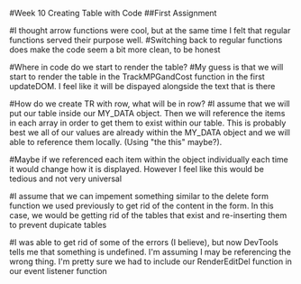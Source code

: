#Week 10 Creating Table with Code
##First Assignment

#I thought arrow functions were cool, but at the same time I felt that regular functions served their purpose well. 
#Switching back to regular functions does make the code seem a bit more clean, to be honest

#Where in code do we start to render the table? 
#My guess is that we will start to render the table in the TrackMPGandCost function in the first updateDOM. I feel like it will be dispayed alongside the text that is there

#How do we create TR with row, what will be in row?
#I assume that we will put our table inside our MY_DATA object. Then we will reference the items in each array in order to get them to exist within our table. This is probably best we all of our values are already within the MY_DATA object and we will able to reference them locally. (Using "the this" maybe?). 

#Maybe if we referenced each item within the object individually each time it would change how it is displayed. However I feel like this would be tedious and not very universal

#I assume that we can impement something similar to the delete form function we used previously to get rid of the content in the form. In this case, we would be getting rid of the tables that exist and re-inserting them to prevent dupicate tables

#I was able to get rid of some of the errors (I believe), but now DevTools tells me that something is undefined. I'm assuming I may be referencing the wrong thing. I'm pretty sure we had to include our RenderEditDel function in our event listener function